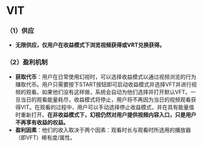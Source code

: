 # VIT

### （1）供应

* **无限供应，仅用户在收益模式下浏览视频获得或VRT兑换获得。**

### （2）盈利机制

* **获取代币**：用户在日常使用幻视时，可以选择收益模式以通过视频浏览的行为赚取代币。用户只需要按下START按钮即可启动收益模式并选择VFT并进行视频的观看。如果他们没有这样做，系统会自动为他们选择并打开默认VFT。一旦当日的观看能量耗尽，收益模式将停止，用户将不再因为当日的视频观看获得VIT。在观看的过程中，用户可以手动选择停止收益模式，并在具有能量值时重新打开。**在非收益模式下，幻视仍然对用户提供视频内容入口，只是用户不再享有收益的权益。**
* **盈利因素**：他们的收入取决于两个因素：观看时长与观看时所选用的播放器（即VFT）稀有度/属性。
